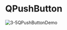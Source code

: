 # QPushButton
![3-5QPushButtonDemo](https://user-images.githubusercontent.com/45032222/212460545-a819ad8c-35f3-48b8-92f1-bfb2a062058a.png)
